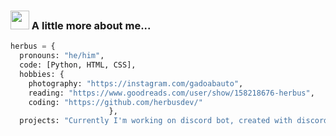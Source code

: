 <h3><img src="https://i.imgur.com/zrXb3OY.png" width="30"> A little more about me...</h3>
  
```python
herbus = {
  pronouns: "he/him",
  code: [Python, HTML, CSS],
  hobbies: {
    photography: "https://instagram.com/gadoabauto",
    reading: "https://www.goodreads.com/user/show/158218676-herbus",
    coding: "https://github.com/herbusdev/"
                      },
  projects: "Currently I'm working on discord bot, created with discord.py api wrapper, called 'Hayate'. You can check it out on my profile!"
```